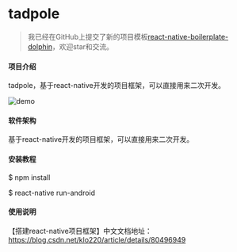 # tadpole

> 我已经在GitHub上提交了新的项目模板[react-native-boilerplate-dolphin](https://github.com/afresh/react-native-boilerplate-dolphin)，欢迎star和交流。

#### 项目介绍
tadpole，基于react-native开发的项目框架，可以直接用来二次开发。

![demo](https://github.com/afresh/tadpole/blob/master/doc/demo.gif)

#### 软件架构
基于react-native开发的项目框架，可以直接用来二次开发。

#### 安装教程

$ npm install

$ react-native run-android

#### 使用说明

【搭建react-native项目框架】中文文档地址：https://blog.csdn.net/klo220/article/details/80496949
